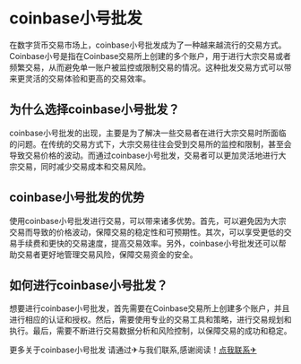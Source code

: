 # coinbase小号批发

在数字货币交易市场上，coinbase小号批发成为了一种越来越流行的交易方式。Coinbase小号是指在Coinbase交易所上创建的多个账户，用于进行大宗交易或者频繁交易，从而避免单一账户被监控或限制交易的情况。这种批发交易方式可以带来更灵活的交易体验和更高的交易效率。

## 为什么选择coinbase小号批发？

coinbase小号批发的出现，主要是为了解决一些交易者在进行大宗交易时所面临的问题。在传统的交易方式下，大宗交易往往会受到交易所的监控和限制，甚至会导致交易价格的波动。而通过coinbase小号批发，交易者可以更加灵活地进行大宗交易，同时减少交易成本和交易风险。

## coinbase小号批发的优势

使用coinbase小号批发进行交易，可以带来诸多优势。首先，可以避免因为大宗交易而导致的价格波动，保障交易的稳定性和可预期性。其次，可以享受更低的交易手续费和更快的交易速度，提高交易效率。另外，coinbase小号批发还可以帮助交易者更好地管理交易风险，保障交易资金的安全。

## 如何进行coinbase小号批发？

想要进行coinbase小号批发，首先需要在Coinbase交易所上创建多个账户，并且进行相应的认证和授权。然后，需要使用专业的交易工具和策略，进行交易规划和执行。最后，需要不断进行交易数据分析和风险控制，以保障交易的成功和稳定。

更多关于coinbase小号批发 请通过✈与我们联系,感谢阅读！[点我联系✈](https://plus.G208.com)